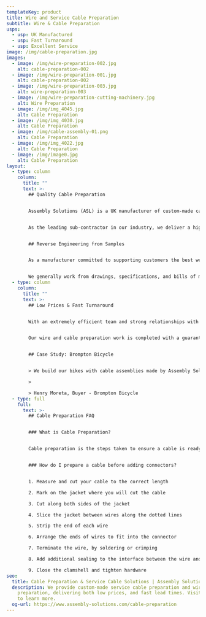 ```yaml
---
templateKey: product
title: Wire and Service Cable Preparation
subtitle: Wire & Cable Preparation
usps:
  - usp: UK Manufactured
  - usp: Fast Turnaround
  - usp: Excellent Service
image: /img/cable-preparation.jpg
images:
  - image: /img/wire-preparation-002.jpg
    alt: cable-preparation-002
  - image: /img/wire-preparation-001.jpg
    alt: cable-preparation-002
  - image: /img/wire-preparation-003.jpg
    alt: wire-preparation-003
  - image: /img/wire-preparation-cutting-machinery.jpg
    alt: Wire Preparation
  - image: /img/img_4045.jpg
    alt: Cable Preparation
  - image: /img/img_4030.jpg
    alt: Cable Preparation
  - image: /img/cable-assembly-01.png
    alt: Cable Preparation
  - image: /img/img_4022.jpg
    alt: Cable Preparation
  - image: /img/image0.jpg
    alt: Cable Preparation
layout:
  - type: column
    column:
      title: ""
      text: >-
        ## Quality Cable Preparation


        Assembly Solutions (ASL) is a UK manufacturer of custom-made cable preparation.


        As the leading sub-contractor in our industry, we deliver a high quality and tailored cable preparation service that is cost-effective for any application and industry. Our [cable assembly](https://www.assembly-solutions.com/cable-assembly) and cable preparation production lines are streamlined for efficient manufacture, and each of our production operators are accredited to IPC A-620 – the standards for cable assemblies.


        ## Reverse Engineering from Samples


        As a manufacturer committed to supporting customers the best we can, we usually assist with the initial design by bringing our engineering expertise to every panel wiring project.


        We generally work from drawings, specifications, and bills of materials, but if required we can reverse engineer products from a sample or prototype. Our engineers can visit customer factories to discuss products in detail to come up with the best solution for your business.
  - type: column
    column:
      title: ""
      text: >-
        ## Low Prices & Fast Turnaround


        With an extremely efficient team and strong relationships with our supply chain, we offer low prices for a lot of value. Our high speed machines run so fast that they enable us to produce high volume cable assemblies at very low cost.


        Our wire and cable preparation work is completed with a guaranteed turn-around of 4 weeks - far quicker than the industry average. This includes quoting, engineering, production set-up, production manufacture, quality assurance, and delivery.


        ## Case Study: Brompton Bicycle


        > We build our bikes with cable assemblies made by Assembly Solutions as their quality is first class and deliveries are always on time, which is vital for our fast moving production lines! The sales and engineering team are an absolute pleasure to deal with, very friendly and quick to respond to any technical changes and quotations. It is very easy to say that ASL are one of our best suppliers!

        >

        > Henry Moreta, Buyer - Brompton Bicycle
  - type: full
    full:
      text: >-
        ## Cable Preparation FAQ


        ### What is Cable Preparation?


        Cable preparation is the steps taken to ensure a cable is ready to have a connector attached. Proper cable preparation will ensure that your cables and connectors are safety-compliant, and allow for the smooth transfer of both analogue and digital information signals.


        ### How do I prepare a cable before adding connectors?


        1. Measure and cut your cable to the correct length

        2. Mark on the jacket where you will cut the cable

        3. Cut along both sides of the jacket

        4. Slice the jacket between wires along the dotted lines

        5. Strip the end of each wire

        6. Arrange the ends of wires to fit into the connector

        7. Terminate the wire, by soldering or crimping

        8. Add additional sealing to the interface between the wire and the connector if required

        9. Close the clamshell and tighten hardware
seo:
  title: Cable Preparation & Service Cable Solutions | Assembly Solutions
  description: We provide custom-made service cable preparation and wire
    preparation, delivering both low prices, and fast lead times. Visit our site
    to learn more.
  og-url: https://www.assembly-solutions.com/cable-preparation
---
```

